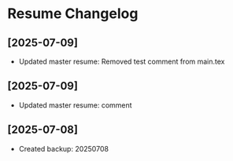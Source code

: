 # Resume Changelog

## [2025-07-09]
- Updated master resume: Removed test comment from main.tex


## [2025-07-09]
- Updated master resume: comment


## [2025-07-08]
- Created backup: 20250708

